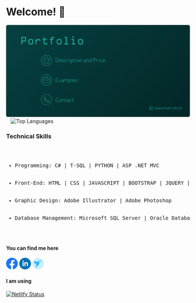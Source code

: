 # Welcome! 💖


<!--THIS PART IS COMENTED-->
<!--![Ioane's GitHub stats](https://github-readme-stats.vercel.app/api?username=ioane-stacks&show_icons=true)
![Top Languages](https://github-readme-stats.vercel.app/api/top-langs/?username=ioane-stacks&layout=compact)
<a href="https://ioane-stacks.github.io/MyPortfolio/">
  <img width="495" src="https://raw.githubusercontent.com/ioane-stacks/Ressources-For-Everything/8160f76aa825c5d8edcbe7894f80c7a363227abc/MyPortfolio/Portfolio.svg" />
</a>-->
<!--THIS PART IS COMENTED-->


[![IOANE](https://raw.githubusercontent.com/ioane-stacks/Ressources-For-Everything/122bc05fe08b214bec259c4235e7c378004f0d54/MyPortfolio/Portfolio.svg)](https://ioane-stacks.github.io/MyPortfolio/)  
![Top Languages](https://github-readme-stats.vercel.app/api/top-langs/?username=ioane-stacks&theme=tokyonight&hide_border=true&bg_color=DEG,064141,042627&title_color=189e94&card_width=340)


<b><h3>Technical Skills</h3></b>
<pre>
<ul>
  <li><kbd>Programming:</kbd> C# | T-SQL | PYTHON | ASP .NET MVC</li>
  <li><kbd>Front-End:</kbd> HTML | CSS | JAVASCRIPT | BOOTSTRAP | JQUERY | JSON | AJAX </li>
  <li><kbd>Graphic Design:</kbd> Adobe Illustrator | Adobe Photoshop </li>
  <li><kbd>Database Management:</kbd> Microsoft SQL Server | Oracle Database </li>
</ul>
</pre>

<h4>You can find me here</h4>
<a href="https://www.facebook.com/ioanestacks/" ><img width="32" src="https://raw.githubusercontent.com/ioane-stacks/Ressources-For-Everything/c7b9669d63e9314e8fe4714464d4f2536786fd36/SocialIcons/Facebook.svg"></a>
<a href="https://www.linkedin.com/in/ioanestack/" ><img width="32" src="https://raw.githubusercontent.com/ioane-stacks/Ressources-For-Everything/5bdfa59f6d296bad062500bf3d5447fb61ea3f18/SocialIcons/Linkedin.svg"></a>
<a href="https://www.freelancer.com/u/ioanestacks3" ><img width="32" src="https://raw.githubusercontent.com/ioane-stacks/Ressources-For-Everything/5bdfa59f6d296bad062500bf3d5447fb61ea3f18/SocialIcons/Freelancer.svg"></a>

<h4>I am using</h4>

[![Netlify Status](https://api.netlify.com/api/v1/badges/c81b1e7e-5c2f-4b6b-b0f6-1b8a95f2f1da/deploy-status)](https://app.netlify.com/teams/ioane-stacks/overview)
